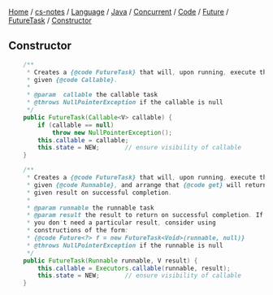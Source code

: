 [Home](https://mengxianbin.github.io) /
[cs-notes](https://mengxianbin.github.io/cs-notes/content) /
[Language](https://mengxianbin.github.io/cs-notes/content/Language) /
[Java](https://mengxianbin.github.io/cs-notes/content/Language/Java) /
[Concurrent](https://mengxianbin.github.io/cs-notes/content/Language/Java/Concurrent) /
[Code](https://mengxianbin.github.io/cs-notes/content/Language/Java/Concurrent/Code) /
[Future](https://mengxianbin.github.io/cs-notes/content/Language/Java/Concurrent/Code/Future) /
[FutureTask](https://mengxianbin.github.io/cs-notes/content/Language/Java/Concurrent/Code/Future/FutureTask) /
[Constructor](https://mengxianbin.github.io/cs-notes/content/Language/Java/Concurrent/Code/Future/FutureTask/Constructor)

## Constructor

```java
    /**
     * Creates a {@code FutureTask} that will, upon running, execute the
     * given {@code Callable}.
     *
     * @param  callable the callable task
     * @throws NullPointerException if the callable is null
     */
    public FutureTask(Callable<V> callable) {
        if (callable == null)
            throw new NullPointerException();
        this.callable = callable;
        this.state = NEW;       // ensure visibility of callable
    }
```

```java
    /**
     * Creates a {@code FutureTask} that will, upon running, execute the
     * given {@code Runnable}, and arrange that {@code get} will return the
     * given result on successful completion.
     *
     * @param runnable the runnable task
     * @param result the result to return on successful completion. If
     * you don't need a particular result, consider using
     * constructions of the form:
     * {@code Future<?> f = new FutureTask<Void>(runnable, null)}
     * @throws NullPointerException if the runnable is null
     */
    public FutureTask(Runnable runnable, V result) {
        this.callable = Executors.callable(runnable, result);
        this.state = NEW;       // ensure visibility of callable
    }
```
